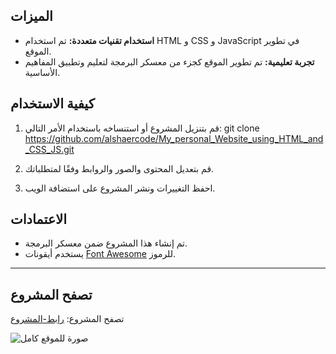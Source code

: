 ## الميزات

- **استخدام تقنيات متعددة:** تم استخدام HTML و CSS و JavaScript في تطوير الموقع.
- **تجربة تعليمية:** تم تطوير الموقع كجزء من معسكر البرمجة لتعليم وتطبيق المفاهيم الأساسية.

## كيفية الاستخدام

1. قم بتنزيل المشروع أو استنساخه باستخدام الأمر التالي:
git clone https://github.com/alshaercode/My_personal_Website_using_HTML_and_CSS_JS.git

2. قم بتعديل المحتوى والصور والروابط وفقًا لمتطلباتك.

3. احفظ التغييرات ونشر المشروع على استضافة الويب.

## الاعتمادات

- تم إنشاء هذا المشروع ضمن معسكر البرمجة.
- يستخدم أيقونات [Font Awesome](https://fontawesome.com/) للرموز.

---

## تصفح المشروع 
تصفح المشروع: [رابط-المشروع](https://alshaercode.github.io/My_personal_Website_using_HTML_and_CSS_JS/)

![صورة للموقع كامل](https://github.com/alshaercode/My_personal_Website_using_HTML_and_CSS_JS/assets/120109352/1ad568ee-dba7-42a7-8773-0fa400680108)


